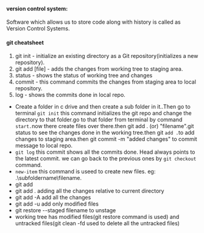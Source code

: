 #### version control system:
Software which allows us to store code along with history is called as Version Control Systems.
#### git cheatsheet
1. git init - initialize an existing directory as a Git repository(initializes a new repository).
2. git add [file] - adds the changes from working tree to staging area.
3. status - shows the status of working tree and changes
4. commit - this command commits the changes from staging area to local repository.
5. log - shows the commits done in local repo.
* Create a folder in c drive and then create a sub folder in it..Then go to terminal `git init` this command initializes the git repo and change the directory to that folder.go to that folder from terminal by command `start.`now there create files over there.then git add . (or) "filename".git status to see the changes done in the working tree.then git `add .`to add changes to staging area.then git commit -m "added changes" to commit message to local repo.
* `git log` this commit shows all the commits done. Head always points to the latest commit. we can go back to the previous ones by `git checkout` command.
* `new-item` this command is useed to create new files. eg: .\subfoldername\filename.
* git add
* git add . adding all the changes relative to current directory
* git add -A add all the changes
* git add -u add only modified files
* git restore --staged filename to unstage
* working tree has modified files(git restore command is used) and untracked files(git clean -fd used to delete all the untracked files)
